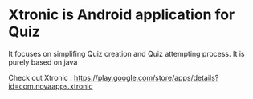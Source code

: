 # Xtronic is Android application for Quiz 
It focuses on simplifing Quiz creation and Quiz attempting process.
It is purely based on java 

Check out Xtronic : https://play.google.com/store/apps/details?id=com.novaapps.xtronic
